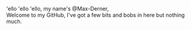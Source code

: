 'ello 'ello 'ello, my name's @Max-Derner,  
Welcome to my GitHub, I've got a few bits and bobs in here but nothing much.  

<!---
Max-Derner/Max-Derner is a ✨ special ✨ repository because its `README.md` (this file) appears on your GitHub profile.
You can click the Preview link to take a look at your changes.
--->
